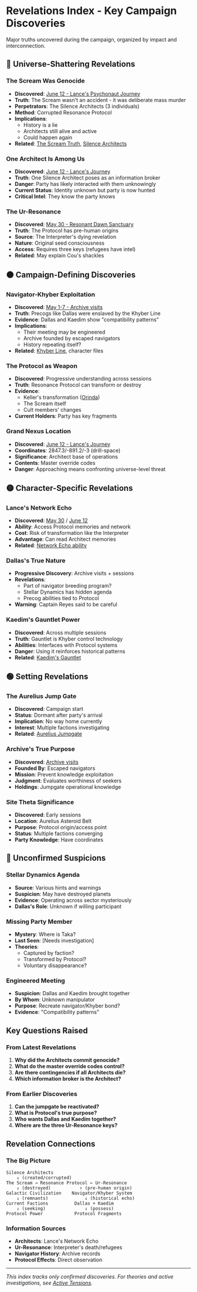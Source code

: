 # Revelations Index - Key Campaign Discoveries

Major truths uncovered during the campaign, organized by impact and interconnection.

## 🔴 Universe-Shattering Revelations

### The Scream Was Genocide
- **Discovered**: [June 12 - Lance's Psychonaut Journey](sectors/abiha-omicron/sessions/2025-06-12-lances-psychonaut-journey.md)
- **Truth**: The Scream wasn't an accident - it was deliberate mass murder
- **Perpetrators**: The Silence Architects (3 individuals)
- **Method**: Corrupted Resonance Protocol
- **Implications**: 
  - History is a lie
  - Architects still alive and active
  - Could happen again
- **Related**: [The Scream Truth](sectors/cross-sector/lore/the-scream-truth.md), [Silence Architects](sectors/cross-sector/factions/silence-architects.md)

### One Architect Is Among Us
- **Discovered**: [June 12 - Lance's Journey](sectors/abiha-omicron/sessions/2025-06-12-lances-psychonaut-journey.md)
- **Truth**: One Silence Architect poses as an information broker
- **Danger**: Party has likely interacted with them unknowingly
- **Current Status**: Identity unknown but party is now hunted
- **Critical Intel**: They know the party knows

### The Ur-Resonance
- **Discovered**: [May 30 - Resonant Dawn Sanctuary](sectors/abiha-omicron/sessions/2025-05-30-resonant-dawn-sanctuary.md)
- **Truth**: The Protocol has pre-human origins
- **Source**: The Interpreter's dying revelation
- **Nature**: Original seed consciousness
- **Access**: Requires three keys (refugees have intel)
- **Related**: May explain Cou's shackles

## 🟠 Campaign-Defining Discoveries

### Navigator-Khyber Exploitation
- **Discovered**: [May 1-7 - Archive visits](sectors/abiha-omicron/sessions/2025-05-01-archive-arrival.md)
- **Truth**: Precogs like Dallas were enslaved by the Khyber Line
- **Evidence**: Dallas and Kaedim show "compatibility patterns"
- **Implications**:
  - Their meeting may be engineered
  - Archive founded by escaped navigators
  - History repeating itself?
- **Related**: [Khyber Line](sectors/abiha-omicron/lore/khyber-line.md), character files

### The Protocol as Weapon
- **Discovered**: Progressive understanding across sessions
- **Truth**: Resonance Protocol can transform or destroy
- **Evidence**: 
  - Keller's transformation ([Orinda](sectors/abiha-omicron/sessions/2025-03-27-orinda-mine-rescue.md))
  - The Scream itself
  - Cult members' changes
- **Current Holders**: Party has key fragments

### Grand Nexus Location
- **Discovered**: [June 12 - Lance's Journey](sectors/abiha-omicron/sessions/2025-06-12-lances-psychonaut-journey.md)
- **Coordinates**: 2847.3/-891.2/-3 (drill-space)
- **Significance**: Architect base of operations
- **Contents**: Master override codes
- **Danger**: Approaching means confronting universe-level threat

## 🟡 Character-Specific Revelations

### Lance's Network Echo
- **Discovered**: [May 30](sectors/abiha-omicron/sessions/2025-05-30-resonant-dawn-sanctuary.md) / [June 12](sectors/abiha-omicron/sessions/2025-06-12-lances-psychonaut-journey.md)
- **Ability**: Access Protocol memories and network
- **Cost**: Risk of transformation like the Interpreter
- **Advantage**: Can read Architect memories
- **Related**: [Network Echo ability](abilities/network-echo.md)

### Dallas's True Nature
- **Progressive Discovery**: Archive visits + sessions
- **Revelations**:
  - Part of navigator breeding program?
  - Stellar Dynamics has hidden agenda
  - Precog abilities tied to Protocol
- **Warning**: Captain Reyes said to be careful

### Kaedim's Gauntlet Power
- **Discovered**: Across multiple sessions
- **Truth**: Gauntlet is Khyber control technology
- **Abilities**: Interfaces with Protocol systems
- **Danger**: Using it reinforces historical patterns
- **Related**: [Kaedim's Gauntlet](sectors/abiha-omicron/items/kaedim-gauntlet.md)

## 🟢 Setting Revelations

### The Aurelius Jump Gate
- **Discovered**: Campaign start
- **Status**: Dormant after party's arrival
- **Implication**: No way home currently
- **Interest**: Multiple factions investigating
- **Related**: [Aurelius Jumpgate](sectors/abiha-omicron/lore/aurelius-jumpgate.md)

### Archive's True Purpose
- **Discovered**: [Archive visits](sectors/abiha-omicron/sessions/2025-05-01-archive-arrival.md)
- **Founded By**: Escaped navigators
- **Mission**: Prevent knowledge exploitation
- **Judgment**: Evaluates worthiness of seekers
- **Holdings**: Jumpgate operational knowledge

### Site Theta Significance
- **Discovered**: Early sessions
- **Location**: Aurelius Asteroid Belt
- **Purpose**: Protocol origin/access point
- **Status**: Multiple factions converging
- **Party Knowledge**: Have coordinates

## 🔵 Unconfirmed Suspicions

### Stellar Dynamics Agenda
- **Source**: Various hints and warnings
- **Suspicion**: May have destroyed planets
- **Evidence**: Operating across sector mysteriously
- **Dallas's Role**: Unknown if willing participant

### Missing Party Member
- **Mystery**: Where is Taka?
- **Last Seen**: [Needs investigation]
- **Theories**: 
  - Captured by faction?
  - Transformed by Protocol?
  - Voluntary disappearance?

### Engineered Meeting
- **Suspicion**: Dallas and Kaedim brought together
- **By Whom**: Unknown manipulator
- **Purpose**: Recreate navigator/Khyber bond?
- **Evidence**: "Compatibility patterns"

## Key Questions Raised

### From Latest Revelations
1. **Why did the Architects commit genocide?**
2. **What do the master override codes control?**
3. **Are there contingencies if all Architects die?**
4. **Which information broker is the Architect?**

### From Earlier Discoveries
1. **Can the jumpgate be reactivated?**
2. **What is Protocol's true purpose?**
3. **Who wants Dallas and Kaedim together?**
4. **Where are the three Ur-Resonance keys?**

## Revelation Connections

### The Big Picture
```
Silence Architects
    ↓ (created/corrupted)
The Scream → Resonance Protocol ← Ur-Resonance
    ↓ (destroyed)           ↑ (pre-human origin)
Galactic Civilization    Navigator/Khyber System
    ↓ (remnants)              ↓ (historical echo)
Current Factions          Dallas + Kaedim
    ↓ (seeking)               ↓ (possess)
Protocol Power            Protocol Fragments
```

### Information Sources
- **Architects**: Lance's Network Echo
- **Ur-Resonance**: Interpreter's death/refugees
- **Navigator History**: Archive records
- **Protocol Effects**: Direct observation

---

*This index tracks only confirmed discoveries. For theories and active investigations, see [Active Tensions](sectors/abiha-omicron/plot-threads/active-tensions.md).*